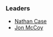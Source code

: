 ### Leaders
* [Nathan Case](mailto:nathan.case@owasp.org)
* [Jon McCoy](mailto:nathan.case@owasp.org)
